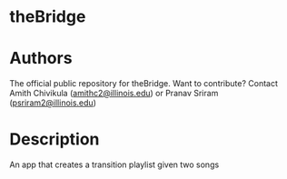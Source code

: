# theBridge

# Authors
The official public repository for theBridge. Want to contribute? Contact Amith Chivikula (amithc2@illinois.edu) or Pranav Sriram (psriram2@illinois.edu)

# Description 
An app that creates a transition playlist given two songs

